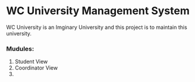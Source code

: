 # WC University Management System

  WC University is an Imginary University and this project is to maintain this university.

### Mudules:
  1.    Student View
  2.    Coordinator View
  3.  

